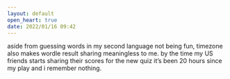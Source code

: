 ```yaml
---
layout: default
open_heart: true
date: 2022/01/16 09:42
---
```


aside from guessing words in my second language not being fun, timezone also makes wordle result sharing meaningless to me. by the time my US friends starts sharing their scores for the new quiz it’s been 20 hours since my play and i remember nothing.
